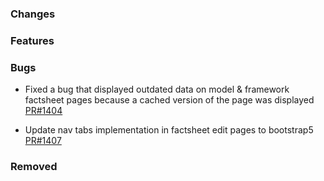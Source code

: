 ### Changes

### Features

### Bugs
- Fixed a bug that displayed outdated data on model & framework factsheet pages because a cached version of the page was displayed [PR#1404](https://github.com/OpenEnergyPlatform/oeplatform/pull/1404)

- Update nav tabs implementation in factsheet edit pages to bootstrap5  [PR#1407](https://github.com/OpenEnergyPlatform/oeplatform/pull/1407)

### Removed
